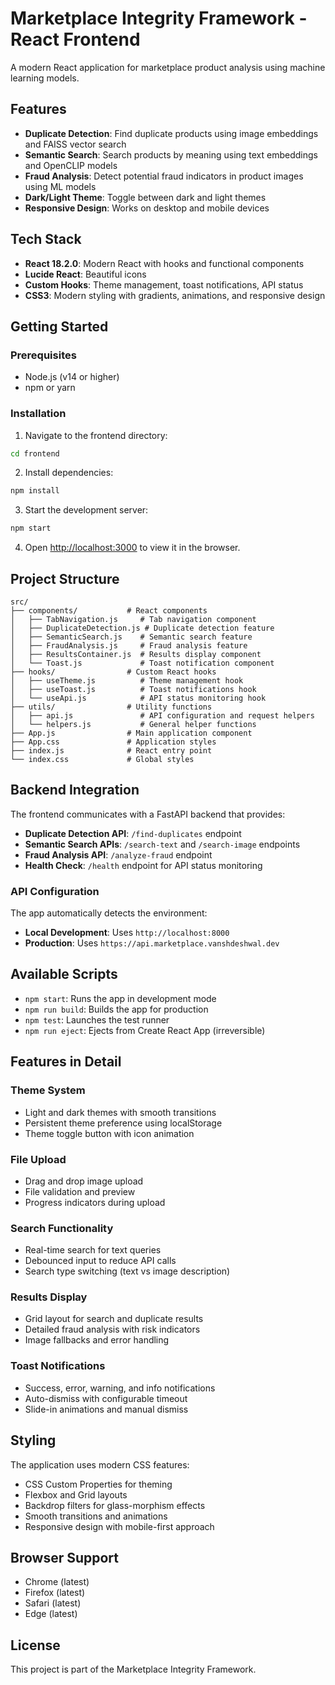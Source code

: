 # Marketplace Integrity Framework - React Frontend

A modern React application for marketplace product analysis using machine learning models.

## Features

- **Duplicate Detection**: Find duplicate products using image embeddings and FAISS vector search
- **Semantic Search**: Search products by meaning using text embeddings and OpenCLIP models
- **Fraud Analysis**: Detect potential fraud indicators in product images using ML models
- **Dark/Light Theme**: Toggle between dark and light themes
- **Responsive Design**: Works on desktop and mobile devices

## Tech Stack

- **React 18.2.0**: Modern React with hooks and functional components
- **Lucide React**: Beautiful icons
- **Custom Hooks**: Theme management, toast notifications, API status
- **CSS3**: Modern styling with gradients, animations, and responsive design

## Getting Started

### Prerequisites

- Node.js (v14 or higher)
- npm or yarn

### Installation

1. Navigate to the frontend directory:
```bash
cd frontend
```

2. Install dependencies:
```bash
npm install
```

3. Start the development server:
```bash
npm start
```

4. Open [http://localhost:3000](http://localhost:3000) to view it in the browser.

## Project Structure

```
src/
├── components/           # React components
│   ├── TabNavigation.js     # Tab navigation component
│   ├── DuplicateDetection.js # Duplicate detection feature
│   ├── SemanticSearch.js    # Semantic search feature
│   ├── FraudAnalysis.js     # Fraud analysis feature
│   ├── ResultsContainer.js  # Results display component
│   └── Toast.js             # Toast notification component
├── hooks/                # Custom React hooks
│   ├── useTheme.js          # Theme management hook
│   ├── useToast.js          # Toast notifications hook
│   └── useApi.js            # API status monitoring hook
├── utils/                # Utility functions
│   ├── api.js               # API configuration and request helpers
│   └── helpers.js           # General helper functions
├── App.js                # Main application component
├── App.css               # Application styles
├── index.js              # React entry point
└── index.css             # Global styles
```

## Backend Integration

The frontend communicates with a FastAPI backend that provides:

- **Duplicate Detection API**: `/find-duplicates` endpoint
- **Semantic Search APIs**: `/search-text` and `/search-image` endpoints  
- **Fraud Analysis API**: `/analyze-fraud` endpoint
- **Health Check**: `/health` endpoint for API status monitoring

### API Configuration

The app automatically detects the environment:
- **Local Development**: Uses `http://localhost:8000`
- **Production**: Uses `https://api.marketplace.vanshdeshwal.dev`

## Available Scripts

- `npm start`: Runs the app in development mode
- `npm run build`: Builds the app for production
- `npm test`: Launches the test runner
- `npm run eject`: Ejects from Create React App (irreversible)

## Features in Detail

### Theme System
- Light and dark themes with smooth transitions
- Persistent theme preference using localStorage
- Theme toggle button with icon animation

### File Upload
- Drag and drop image upload
- File validation and preview
- Progress indicators during upload

### Search Functionality
- Real-time search for text queries
- Debounced input to reduce API calls
- Search type switching (text vs image description)

### Results Display
- Grid layout for search and duplicate results
- Detailed fraud analysis with risk indicators
- Image fallbacks and error handling

### Toast Notifications
- Success, error, warning, and info notifications
- Auto-dismiss with configurable timeout
- Slide-in animations and manual dismiss

## Styling

The application uses modern CSS features:
- CSS Custom Properties for theming
- Flexbox and Grid layouts
- Backdrop filters for glass-morphism effects
- Smooth transitions and animations
- Responsive design with mobile-first approach

## Browser Support

- Chrome (latest)
- Firefox (latest)
- Safari (latest)
- Edge (latest)

## License

This project is part of the Marketplace Integrity Framework.
